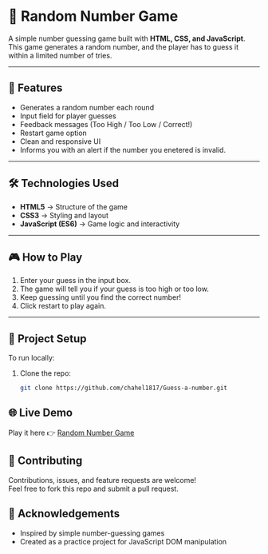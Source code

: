 # 🎲 Random Number Game

A simple number guessing game built with **HTML, CSS, and JavaScript**.  
This game generates a random number, and the player has to guess it within a limited number of tries.

---

## 🚀 Features
- Generates a random number each round
- Input field for player guesses
- Feedback messages (Too High / Too Low / Correct!)
- Restart game option
- Clean and responsive UI
- Informs  you with an alert if the number you enetered is invalid.

---

## 🛠️ Technologies Used
- **HTML5** → Structure of the game
- **CSS3** → Styling and layout
- **JavaScript (ES6)** → Game logic and interactivity

---

## 🎮 How to Play
1. Enter your guess in the input box.
2. The game will tell you if your guess is too high or too low.
3. Keep guessing until you find the correct number!
4. Click restart to play again.

---

## 📂 Project Setup
To run locally:
1. Clone the repo:
   ```bash
   git clone https://github.com/chahel1817/Guess-a-number.git

## 🌐 Live Demo
Play it here 👉 [Random Number Game](https://chahel1817.github.io/Guess-a-number/)


## 🤝 Contributing
Contributions, issues, and feature requests are welcome!  
Feel free to fork this repo and submit a pull request.


## 🙌 Acknowledgements
- Inspired by simple number-guessing games
- Created as a practice project for JavaScript DOM manipulation


